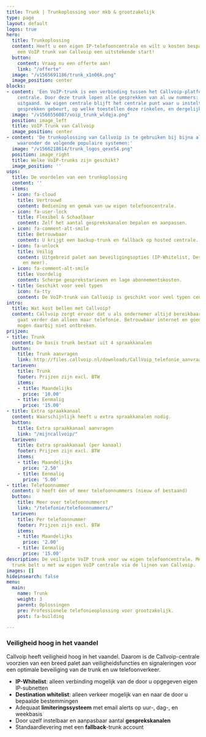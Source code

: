 ```yaml
---
title: Trunk | Trunkoplossing voor mkb & grootzakelijk
type: page
layout: default
logos: true
hero:
  title: Trunkoplossing
  content: Heeft u een eigen IP-telefooncentrale en wilt u kosten besparen? Dan biedt
    een VoIP trunk van Callvoip een uitstekende start!
  button:
    content: Vraag nu een offerte aan!
    link: "/offerte"
  image: "/v1565691186/trunk_x1n06k.png"
  image_position: center
blocks:
- content: 'Een VoIP-trunk is een verbinding tussen het Callvoip-platform en uw eigen
    centrale. Door deze trunk lopen alle gesprekken van al uw nummers: inkomend en
    uitgaand. Uw eigen centrale blijft het centrale punt waar u instelt wat er met
    gesprekken gebeurt, op welke toestellen deze rinkelen, en dergelijke.'
  image: "/v1566556087/voip_trunk_wldqja.png"
  position: image_left
  title: VoIP Trunk van Callvoip
  image_position: center
- content: 'De trunkoplossing van Callvoip is te gebruiken bij bijna alle IP-centrales,
    waaronder de volgende populaire systemen:'
  image: "/v1566218614/trunk_logos_qexe54.png"
  position: image_right
  title: Welke VoIP-trunks zijn geschikt?
  image_position: ''
usps:
  title: De voordelen van een trunkoplossing
  content: ''
  items:
  - icon: fa-cloud
    title: Vertrouwd
    content: Bediening en gemak van uw eigen telefooncentrale.
  - icon: fa-user-lock
    title: Flexibel & Schaalbaar
    content: Zelf het aantal gesprekskanalen bepalen en aanpassen.
  - icon: fa-comment-alt-smile
    title: Betrouwbaar
    content: U krijgt een backup-trunk en fallback op hosted centrale.
  - icon: fa-unlock
    title: Veilig
    content: Uitgebreid palet aan beveiligingsopties (IP-Whitelist, Destination Whitelist
      en meer).
  - icon: fa-comment-alt-smile
    title: Voordelig
    content: Scherpe gesprekstarieven en lage abonnementskosten.
  - title: Geschikt voor veel typen
    icon: fa-tty
    content: De VoIP-trunk van Callvoip is geschikt voor veel typen centrales.
intro:
  title: Wat kost bellen met Callvoip?
  content: Callvoip zorgt ervoor dat u als ondernemer altijd bereikbaar bent, dat
    gaat verder dan alleen maar telefonie. Betrouwbaar internet en goede apparatuur
    mogen daarbij niet ontbreken.
prijzen:
- title: Trunk
  content: De basis trunk bestaat uit 4 spraakkanalen
  button:
    title: Trunk aanvragen
    link: http://files.callvoip.nl/downloads/CallVoip_telefonie_aanvraagformulier.pdf
  tarieven:
    title: Trunk
    footer: Prijzen zijn excl. BTW
    items:
    - title: Maandelijks
      price: '10.00'
    - title: Eenmalig
      price: '15.00'
- title: Extra spraakkanaal
  content: Waarschijnlijk heeft u extra spraakkanalen nodig.
  button:
    title: Extra spraakkanaal aanvragen
    link: "/mijncallvoip/"
  tarieven:
    title: Extra spraakkanaal (per kanaal)
    footer: Prijzen zijn excl. BTW
    items:
    - title: Maandelijks
      price: '2.50'
    - title: Eenmalig
      price: '5.00'
- title: Telefoonnummer
  content: U heeft één of meer telefoonnummers (nieuw of bestaand)
  button:
    title: Meer over telefoonnummers?
    link: "/telefonie/telefoonnummers/"
  tarieven:
    title: Per telefoonnummer
    footer: Prijzen zijn excl. BTW
    items:
    - title: Maandelijks
      price: '2.00'
    - title: Eenmalig
      price: '15.00'
description: De veiligste VoIP trunk voor uw eigen telefooncentrale. Met een VoIP
  trunk belt u met uw eigen VoIP centrale via de lijnen van Callvoip.
images: []
hideinsearch: false
menu:
  main:
    name: Trunk
    weight: 3
    parent: Oplossingen
    pre: Professionele telefonieoplossing voor grootzakelijk.
    post: fa-building

---
```

### Veiligheid hoog in het vaandel

Callvoip heeft veiligheid hoog in het vaandel. Daarom is de Callvoip-centrale voorzien van een breed palet aan veiligheidsfuncties en signaleringen voor een optimale beveiliging van de trunk en uw telefoonverkeer.

* **IP-Whitelist**: alleen verbinding mogelijk van de door u opgegeven eigen IP-subnetten
* **Destination whitelist**: alleen verkeer mogelijk van en naar de door u bepaalde bestemmingen
* Adequaat **limiteringssysteem** met email alerts op uur-, dag-, en weekbasis
* Door uzelf instelbaar en aanpasbaar aantal **gesprekskanalen**
* Standaardlevering met een **fallback**-trunk account